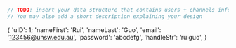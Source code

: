 ```javascript
// TODO: insert your data structure that contains users + channels info here
// You may also add a short description explaining your design
```

{
    'uID': 1;
    'nameFirst': 'Rui',
    'nameLast': 'Guo', 
    'email': '123456@unsw.edu.au',
    'password': 'abcdefg',
    'handleStr': 'ruiguo',
}


